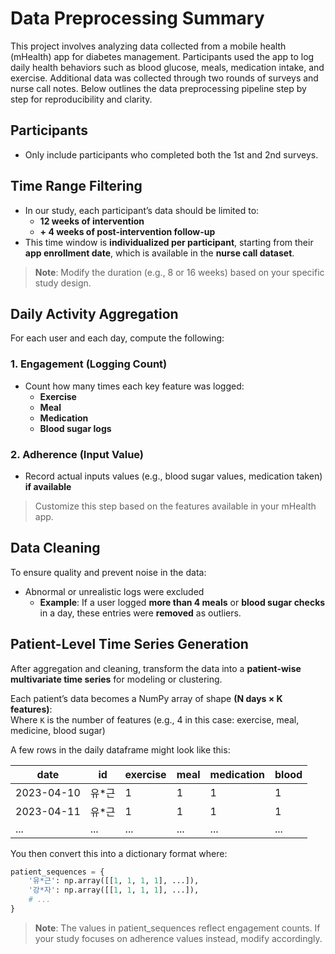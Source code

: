 # Data Preprocessing Summary
This project involves analyzing data collected from a mobile health (mHealth) app for diabetes management. Participants used the app to log daily health behaviors such as blood glucose, meals, medication intake, and exercise. Additional data was collected through two rounds of surveys and nurse call notes. Below outlines the data preprocessing pipeline step by step for reproducibility and clarity.

## Participants
- Only include participants who completed both the 1st and 2nd surveys.

## Time Range Filtering
- In our study, each participant’s data should be limited to:
  - **12 weeks of intervention**
  - **+ 4 weeks of post-intervention follow-up**
- This time window is **individualized per participant**, starting from their **app enrollment date**, which is available in the **nurse call dataset**.
> **Note**: Modify the duration (e.g., 8 or 16 weeks) based on your specific study design.

## Daily Activity Aggregation
For each user and each day, compute the following:

### 1. Engagement (Logging Count)
- Count how many times each key feature was logged:
  - **Exercise**
  - **Meal**
  - **Medication**
  - **Blood sugar logs**

### 2. Adherence (Input Value)
- Record actual inputs values (e.g., blood sugar values, medication taken) **if available**
> Customize this step based on the features available in your mHealth app.

## Data Cleaning
To ensure quality and prevent noise in the data:
- Abnormal or unrealistic logs were excluded  
  - **Example**: If a user logged **more than 4 meals** or **blood sugar checks** in a day, these entries were **removed** as outliers.
 
## Patient-Level Time Series Generation

After aggregation and cleaning, transform the data into a **patient-wise multivariate time series** for modeling or clustering.

Each patient’s data becomes a NumPy array of shape **(N days × K features)**:   
Where `K` is the number of features (e.g., 4 in this case: exercise, meal, medicine, blood sugar)

A few rows in the daily dataframe might look like this:

| date       | id     | exercise | meal | medication | blood |
|------------|--------|----------|------|-----------|-------|
| 2023-04-10 | 유\*근 | 1        | 1    | 1        | 1     |
| 2023-04-11 | 유\*근 | 1        | 1    | 1        | 1     |
| ...        | ...    | ...      | ...  | ...      | ...   |

You then convert this into a dictionary format where:

```python
patient_sequences = {
    '유*근': np.array([[1, 1, 1, 1], ...]),
    '강*자': np.array([[1, 1, 1, 1], ...]),
    # ...
}
```

> **Note**: The values in patient_sequences reflect engagement counts. If your study focuses on adherence values instead, modify accordingly.
